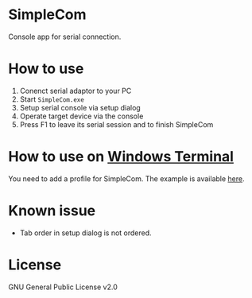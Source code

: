 # SimpleCom

Console app for serial connection.

# How to use

1. Conenct serial adaptor to your PC
2. Start `SimpleCom.exe`
3. Setup serial console via setup dialog
4. Operate target device via the console
5. Press F1 to leave its serial session and to finish SimpleCom

# How to use on [Windows Terminal](https://github.com/microsoft/terminal)

You need to add a profile for SimpleCom. The example is available [here](WindowsTerminal-setting-example/profile.json).

# Known issue

* Tab order in setup dialog is not ordered.

# License

GNU General Public License v2.0
